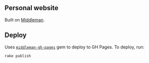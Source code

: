 ## Personal website

Built on [Middleman](http://middlemanapp.com/).

## Deploy

Uses [`middleman-gh-pages`][1] gem to deploy to GH Pages. To deploy, run:

```
rake publish
```

[1]: https://github.com/neo/middleman-gh-pages